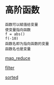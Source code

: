 # 高阶函数
    函数可以赋值给变量
    使变量指向函数
    f = abs()
    f(-10)
    函数名即为指向函数的变量
    函数名也是变量
    
   [map_reduce](./map_reduce.md)
    
   [filter](./filter.md)
   
   [sorted](./sorted.md)